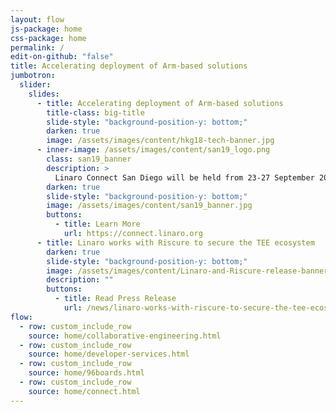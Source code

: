```yaml
---
layout: flow
js-package: home
css-package: home
permalink: /
edit-on-github: "false"
title: Accelerating deployment of Arm-based solutions
jumbotron:
  slider:
    slides:
      - title: Accelerating deployment of Arm-based solutions
        title-class: big-title
        slide-style: "background-position-y: bottom;"
        darken: true
        image: /assets/images/content/hkg18-tech-banner.jpg
      - inner-image: /assets/images/content/san19_logo.png
        class: san19_banner
        description: >
          Linaro Connect San Diego will be held from 23-27 September 2019 at Paradise Point, San Diego, California.
        darken: true
        slide-style: "background-position-y: bottom;"
        image: /assets/images/content/san19_banner.jpg
        buttons:
          - title: Learn More
            url: https://connect.linaro.org
      - title: Linaro works with Riscure to secure the TEE ecosystem
        darken: true
        slide-style: "background-position-y: bottom;"
        image: /assets/images/content/Linaro-and-Riscure-release-banner.jpg
        description: ""
        buttons:
          - title: Read Press Release
            url: /news/linaro-works-with-riscure-to-secure-the-tee-ecosystem/
flow:
  - row: custom_include_row
    source: home/collaborative-engineering.html
  - row: custom_include_row
    source: home/developer-services.html
  - row: custom_include_row
    source: home/96boards.html
  - row: custom_include_row
    source: home/connect.html
---
```

